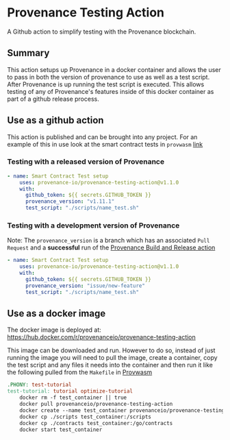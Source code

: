 # Provenance Testing Action
A Github action to simplify testing with the Provenance blockchain.

## Summary
This action setups up Provenance in a docker container and allows the user to pass in both the version of provenance to use as well as a test script.  After Provenance is up running the test script is executed.  This allows testing of any of Provenance's features inside of this docker container as part of a github release process.

## Use as a github action
This action is published and can be brought into any project.
For an example of this in use look at the smart contract tests in `provwasm` [link](https://github.com/provenance-io/provwasm/blob/main/.github/workflows/test.yml#L55)

### Testing with a released version of Provenance
```yaml
- name: Smart Contract Test setup
    uses: provenance-io/provenance-testing-action@v1.1.0
    with:
      github_token: ${{ secrets.GITHUB_TOKEN }}
      provenance_version: "v1.11.1"
      test_script: "./scripts/name_test.sh"
```

### Testing with a development version of Provenance
Note: The `provenance_version` is a branch which has an associated `Pull Request` and a **successful** run of the [Provenance Build and Release action](https://github.com/provenance-io/provenance/actions/workflows/release.yml)
```yaml
- name: Smart Contract Test setup
    uses: provenance-io/provenance-testing-action@v1.1.0
    with:
      github_token: ${{ secrets.GITHUB_TOKEN }}
      provenance_version: "issue/new-feature"
      test_script: "./scripts/name_test.sh"
```

## Use as a docker image
The docker image is deployed at: https://hub.docker.com/r/provenanceio/provenance-testing-action

This image can be downloaded and run.  However to do so, instead of just running the image you will need to pull the image, create a container, copy the test script and any files it needs into the container and then run it like the following pulled from the `Makefile` in [Provwasm](https://github.com/provenance-io/provwasm)

```Makefile
.PHONY: test-tutorial
test-tutorial: tutorial optimize-tutorial
	docker rm -f test_container || true
	docker pull provenanceio/provenance-testing-action
	docker create --name test_container provenanceio/provenance-testing-action --entrypoint	"/scripts/tutorial_test.sh" "$(PROVENANCE_TEST_VERSION)"
	docker cp ./scripts test_container:/scripts
	docker cp ./contracts test_container:/go/contracts
	docker start test_container
```